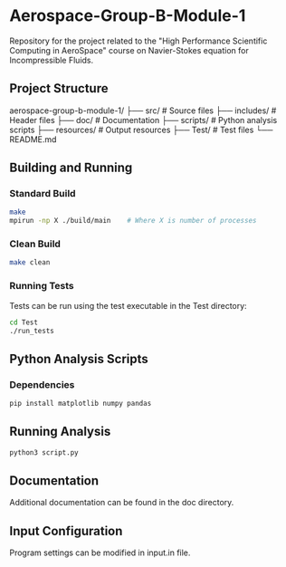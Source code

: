 # Aerospace-Group-B-Module-1
Repository for the project related to the "High Performance Scientific Computing in AeroSpace" course on Navier-Stokes equation for Incompressible Fluids.

## Project Structure
aerospace-group-b-module-1/
├── src/       # Source files
├── includes/  # Header files
├── doc/       # Documentation
├── scripts/   # Python analysis scripts
├── resources/ # Output resources
├── Test/      # Test files
└── README.md

## Building and Running

### Standard Build
```bash
make
mpirun -np X ./build/main    # Where X is number of processes
```

### Clean Build
```bash
make clean
```

### Running Tests
Tests can be run using the test executable in the Test directory:

```bash
cd Test
./run_tests
```

## Python Analysis Scripts
### Dependencies

```bash
pip install matplotlib numpy pandas
```

## Running Analysis
```bash
python3 script.py
```
## Documentation
Additional documentation can be found in the doc directory.

## Input Configuration
Program settings can be modified in input.in file.
